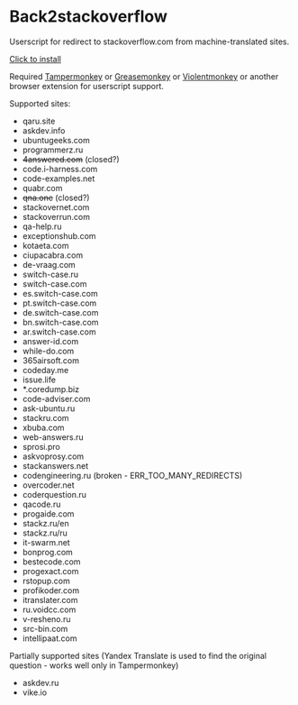 # Back2stackoverflow

Userscript for redirect to stackoverflow.com from machine-translated sites.

[Click to install](https://raw.githubusercontent.com/Taraflex/Back2stackoverflow/master/back2stackoverflow.user.js)

Required [Tampermonkey](https://tampermonkey.net/) or [Greasemonkey](https://www.greasespot.net/) or [Violentmonkey](https://violentmonkey.github.io/get-it/) or another browser extension for userscript support.

Supported sites:
- qaru.site
- askdev.info
- ubuntugeeks.com
- programmerz.ru
- ~~4answered.com~~ (closed?)
- code.i-harness.com
- code-examples.net
- quabr.com
- ~~qna.one~~ (closed?)
- stackovernet.com
- stackoverrun.com
- qa-help.ru
- exceptionshub.com
- kotaeta.com
- ciupacabra.com
- de-vraag.com
- switch-case.ru
- switch-case.com
- es.switch-case.com
- pt.switch-case.com
- de.switch-case.com
- bn.switch-case.com
- ar.switch-case.com
- answer-id.com
- while-do.com
- 365airsoft.com
- codeday.me
- issue.life
- *.coredump.biz
- code-adviser.com
- ask-ubuntu.ru
- stackru.com
- xbuba.com
- web-answers.ru
- sprosi.pro
- askvoprosy.com
- stackanswers.net
- codengineering.ru (broken - ERR_TOO_MANY_REDIRECTS)
- overcoder.net
- coderquestion.ru
- qacode.ru
- progaide.com
- stackz.ru/en
- stackz.ru/ru
- it-swarm.net
- bonprog.com
- bestecode.com
- progexact.com
- rstopup.com
- profikoder.com
- itranslater.com
- ru.voidcc.com
- v-resheno.ru
- src-bin.com
- intellipaat.com

Partially supported sites (Yandex Translate is used to find the original question - works well only in Tampermonkey)
- askdev.ru
- vike.io